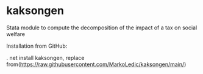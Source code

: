 # kaksongen
Stata module to compute the decomposition of the impact of a tax on social welfare

Installation from GitHub:

. net install kaksongen, replace from(https://raw.githubusercontent.com/MarkoLedic/kaksongen/main/)
